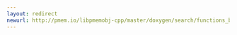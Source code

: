 ```yaml
---
layout: redirect
newurl: http://pmem.io/libpmemobj-cpp/master/doxygen/search/functions_b.html
---
```

